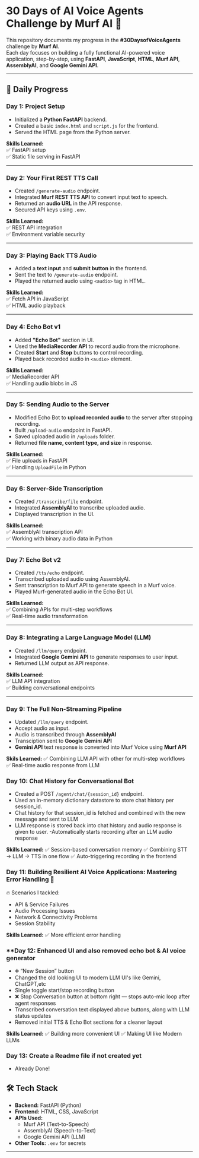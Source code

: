 # 30 Days of AI Voice Agents Challenge by Murf AI 🚀

This repository documents my progress in the **#30DaysofVoiceAgents** challenge by **Murf AI**.  
Each day focuses on building a fully functional AI-powered voice application, step-by-step, using **FastAPI**, **JavaScript**, **HTML**, **Murf API**, **AssemblyAI**, and **Google Gemini API**.

---

## 📅 Daily Progress

### **Day 1: Project Setup**
- Initialized a **Python FastAPI** backend.
- Created a basic `index.html` and `script.js` for the frontend.
- Served the HTML page from the Python server.

**Skills Learned:**  
✅ FastAPI setup  
✅ Static file serving in FastAPI  

---

### **Day 2: Your First REST TTS Call**
- Created `/generate-audio` endpoint.
- Integrated **Murf REST TTS API** to convert input text to speech.
- Returned an **audio URL** in the API response.
- Secured API keys using `.env`.

**Skills Learned:**  
✅ REST API integration  
✅ Environment variable security  

---

### **Day 3: Playing Back TTS Audio**
- Added a **text input** and **submit button** in the frontend.
- Sent the text to `/generate-audio` endpoint.
- Played the returned audio using `<audio>` tag in HTML.

**Skills Learned:**  
✅ Fetch API in JavaScript  
✅ HTML audio playback  

---

### **Day 4: Echo Bot v1**
- Added **"Echo Bot"** section in UI.
- Used the **MediaRecorder API** to record audio from the microphone.
- Created **Start** and **Stop** buttons to control recording.
- Played back recorded audio in `<audio>` element.

**Skills Learned:**  
✅ MediaRecorder API  
✅ Handling audio blobs in JS  

---

### **Day 5: Sending Audio to the Server**
- Modified Echo Bot to **upload recorded audio** to the server after stopping recording.
- Built `/upload-audio` endpoint in FastAPI.
- Saved uploaded audio in `/uploads` folder.
- Returned **file name, content type, and size** in response.

**Skills Learned:**  
✅ File uploads in FastAPI  
✅ Handling `UploadFile` in Python  

---

### **Day 6: Server-Side Transcription**
- Created `/transcribe/file` endpoint.
- Integrated **AssemblyAI** to transcribe uploaded audio.
- Displayed transcription in the UI.

**Skills Learned:**  
✅ AssemblyAI transcription API  
✅ Working with binary audio data in Python  

---

### **Day 7: Echo Bot v2**
- Created `/tts/echo` endpoint.
- Transcribed uploaded audio using AssemblyAI.
- Sent transcription to Murf API to generate speech in a Murf voice.
- Played Murf-generated audio in the Echo Bot UI.

**Skills Learned:**  
✅ Combining APIs for multi-step workflows  
✅ Real-time audio transformation  

---

### **Day 8: Integrating a Large Language Model (LLM)**
- Created `/llm/query` endpoint.
- Integrated **Google Gemini API** to generate responses to user input.
- Returned LLM output as API response.

**Skills Learned:**  
✅ LLM API integration  
✅ Building conversational endpoints  

---

### **Day 9: The Full Non-Streaming Pipeline**
- Updated `/llm/query` endpoint.
- Accept audio as input.
- Audio is transcribed through **AssemblyAI**
- Transciption sent to **Google Gemini API**
- **Gemini API** text response is converted into Murf Voice using **Murf API**

**Skils Learned:**
✅ Combining LLM API with other for multi-step workflows  
✅ Real-time audio response from LLM

### **Day 10: Chat History for Conversational Bot**
- Created a POST `/agent/chat/{session_id}` endpoint.
- Used an in-memory dictionary datastore to store chat history per session_id.
- Chat history for that session_id is fetched and combined with the new message and sent to LLM
- LLM response is stored back into chat history and audio response is given to user.
-Automatically starts recording after an LLM audio response

**Skills Learned:**
✅ Session-based conversation memory
✅ Combining STT → LLM → TTS in one flow
✅ Auto-triggering recording in the frontend

### **Day 11: Building Resilient AI Voice Applications: Mastering Error Handling 🚨**
🔥 Scenarios I tackled:
- API & Service Failures
- Audio Processing Issues
- Network & Connectivity Problems
- Session Stability

**Skills Learned:**
✅ More efficient error handling

### **Day 12: Enhanced UI and also removed echo bot & AI voice generator
- ➕ “New Session” button 
- Changed the old looking UI to modern LLM UI's like Gemini, ChatGPT,etc 
- Single toggle start/stop recording button
- ❌ Stop Conversation button at bottom right — stops auto-mic loop after agent responses
- Transcribed conversation text displayed above buttons, along with LLM status updates
- Removed initial TTS & Echo Bot sections for a cleaner layout

**Skills Learned:**
✅ Building more convenient UI
✅ Making UI like Modern LLMs

### **Day 13: Create a Readme file if not created yet**
- Already Done!

## 🛠️ Tech Stack
- **Backend:** FastAPI (Python)
- **Frontend:** HTML, CSS, JavaScript
- **APIs Used:**  
  - Murf API (Text-to-Speech)  
  - AssemblyAI (Speech-to-Text)  
  - Google Gemini API (LLM)
- **Other Tools:** `.env` for secrets

---
